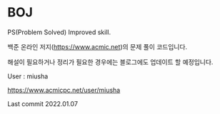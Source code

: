 # BOJ
PS(Problem Solved) Improved skill.

백준 온라인 저지(https://www.acmic.net)의 문제 풀이 코드입니다.

해설이 필요하거나 정리가 필요한 경우에는 블로그에도 업데이트 할 예정입니다.


User : miusha    

https://www.acmicpc.net/user/miusha

Last commit 2022.01.07
